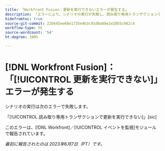 ```yaml
---
title: 「Workfront Fusion：更新を実行できないエラーが発生する」
description: 「エラーにより、シナリオの実行が失敗し、読み取り専用トランザクションで更新を実行できません。」
hidefromtoc: true
source-git-commit: 22b645ee68e1735e4b3c91d0a88e2e2855c982c4
workflow-type: ht
source-wordcount: '54'
ht-degree: 100%

---
```



# [!DNL Workfront Fusion]：「[!UICONTROL 更新を実行できない]」エラーが発生する

シナリオの実行は次のエラーで失敗します。

「[!UICONTROL 読み取り専用トランザクションで更新を実行できない]」[sic]

このエラーは、[!DNL Workfront]／[!UICONTROL イベントを監視]モジュールで報告されています。

_最初に報告されたのは 2023年6月7日（PT）です。_

